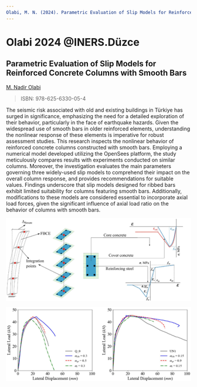 ```yaml
---
Olabi, M. N. (2024). Parametric Evaluation of Slip Models for Reinforced Concrete Columns with Smooth Bars. In 5th International Engineering Research Symposium: Proceeding Book (pp. 128–136). Düzce University.
---
```


Olabi 2024 @INERS.Düzce
===

Parametric Evaluation of Slip Models for Reinforced Concrete Columns with Smooth Bars
---

[M. Nadir Olabi](https://scholar.google.com/citations?user=w6WuU8sAAAAJ&hl=en&oi=ao)

> ISBN: 978-625-6330-05-4

The seismic risk associated with old and existing buildings in Türkiye has surged in significance, emphasizing the need for a detailed exploration of their behavior, particularly in the face of earthquake hazards. Given the widespread use of smooth bars in older reinforced elements, understanding the nonlinear response of these elements is imperative for robust assessment studies. This research inspects the nonlinear behavior of reinforced concrete columns constructed with smooth bars. Employing a numerical model developed utilizing the OpenSees platform, the study meticulously compares results with experiments conducted on similar columns. Moreover, the investigation evaluates the main parameters governing three widely-used slip models to comprehend their impact on the overall column response, and provides recommendations for suitable values. Findings underscore that slip models designed for ribbed bars exhibit limited suitability for columns featuring smooth bars. Additionally, modifications to these models are considered essential to incorporate axial load forces, given the significant influence of axial load ratio on the behavior of columns with smooth bars.

![Fig. 5. Fiber Beam-Column Element Model using the forceBeamColumn, and Material Models assigned to fibers](vx_images/532472643058832.png)


![Fig. 7. Experimental vs numerical utilizing slip model](vx_images/51224664595949.png)
